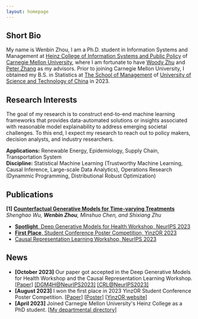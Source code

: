 ```yaml
---
layout: homepage
---
```


## Short Bio

My name is Wenbin Zhou, I am a Ph.D. student in Information Systems and Management at [Heinz College of Information Systems and Public Policy](https://www.heinz.cmu.edu/) of [Carnegie Mellon University](https://www.cmu.edu/), where I am fortunate to have [Woody Zhu](https://sites.google.com/view/woodyzhu) and [Peter Zhang](https://www.andrew.cmu.edu/user/yunz2/) as my advisors. Prior to joining Carnegie Mellon University, I obtained my B.S. in Statistics at [The School of Management](http://en.business.ustc.edu.cn/main.htm) of [University of Science and Technology of China](https://en.ustc.edu.cn/) in 2023. 

## Research Interests

The goal of my research is to construct end-to-end machine learning frameworks that provides data-automated solutions or insights associated with reasonable model explainability to address emerging societal challenges. To this end, I expect my research to reach out to policy makers, decision analysts, and industry researchers.

**Applications:** Renewable Energy, Epidemiology, Supply Chain, Transportation System <br>
**Discipline:** Statistical Machine Learning (Trustworthy Machine Learning, Causal Inference, Large-scale Data Analytics), Operations Research (Dynammic Programming, Distributional Robust Optimization)

## Publications

<b>[1] [Counterfactual Generative Models for Time-varying Treatments](https://arxiv.org/abs/2305.15742)</b>  
*Shenghao Wu, **Wenbin Zhou**, Minshuo Chen, and Shixiang Zhu*
- <u><b>Spotlight</b>, Deep Generative Models for Health Workshop, NeurIPS 2023</u>   
- <u><b>First Place</b>, Student Conference Poster Competition, YinzOR 2023</u>  
- <u>Causal Representation Learning Workshop, NeurIPS 2023</u>

## News

- **[October 2023]** Our paper got accepted in the Deep Generative Models for Health Workshop and the Causal Representation Learning Workshop. [[Paper](https://arxiv.org/abs/2305.15742)] [[DGM4H@NeurIPS2023]](https://neurips.cc/virtual/2023/workshop/66495) [[CRL@NeurIPS2023]](https://crl-workshop.github.io/)
- **[August 2023]**  I won the first place in 2023 YinzOR Student Conference Poster Competition. [[Paper](https://arxiv.org/abs/2305.15742)] [[Poster](../assets/files/counterfactualposter.pdf)] [[YinzOR website](https://yinzor.cmuinforms.org/)]
- **[April 2023]** Joined Carnegie Mellon University's Heinz College as a PhD student. [[My departmental directory](https://www.heinz.cmu.edu/faculty-research/profiles/zhou-wenbin)]
